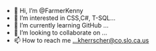 - 👋 Hi, I’m @FarmerKenny
- 👀 I’m interested in CSS,C#, T-SQL...
- 🌱 I’m currently learning GitHub ...
- 💞️ I’m looking to collaborate on ...
- 📫 How to reach me ...kherrscher@co.slo.ca.us

<!---
FarmerKenny/kwherrscher is a ✨ special ✨ repository because its `README.md` (this file) appears on your GitHub profile.
You can click the Preview link to take a look at your changes.
--->
